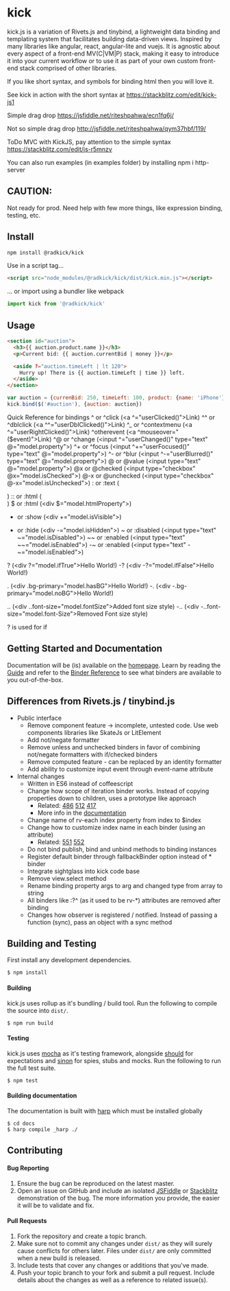# kick

kick.js is a variation of Rivets.js and tinybind, a lightweight data binding and templating system that facilitates building data-driven views. Inspired by many libraries like angular, react, angular-lite and vuejs. It is agnostic about every aspect of a front-end MV(C|VM|P) stack, making it easy to introduce it into your current workflow or to use it as part of your own custom front-end stack comprised of other libraries.

If you like short syntax, and symbols for binding html then you will love it.

See kick in action with the short syntax at https://stackblitz.com/edit/kick-js1

Simple drag drop https://jsfiddle.net/riteshpahwa/ecn1fq6j/

Not so simple drag drop http://jsfiddle.net/riteshpahwa/qym37hbf/119/

ToDo MVC with KickJS, pay attention to the simple syntax https://stackblitz.com/edit/js-r5mnzv

You can also run examples (in examples folder) by installing npm i http-server

## CAUTION: 

Not ready for prod. Need help with few more things, like expression binding, testing, etc.


## Install

```bash
npm install @radkick/kick
```

Use in a script tag...

```html
<script src="node_modules/@radkick/kick/dist/kick.min.js"></script>
```

... or import using a bundler like webpack

```javascript
import kick from '@radkick/kick'
```


## Usage

```html
<section id="auction">
  <h3>{{ auction.product.name }}</h3>
  <p>Current bid: {{ auction.currentBid | money }}</p>

  <aside ?="auction.timeLeft | lt 120">
    Hurry up! There is {{ auction.timeLeft | time }} left.
  </aside>
</section>
```

```javascript
var auction = {currenBid: 250, timeLeft: 100, product: {name: 'iPhone'} };
kick.bind($('#auction'), {auction: auction})
```
Quick Reference for bindings
^ or ^click (<a ^="userClicked()">Link</a>)
^^ or ^dblclick (<a ^^="userDblClicked()">Link</a>)
^_ or ^contextmenu (<a ^="userRightClicked()">Link</a>)
^otherevent (<a ^mouseover="($event)">Link</a>)
^@ or ^change (<input ^="userChanged()" type="text" @="model.property"></input>)
^+ or ^focus (<input ^+="userFocused()" type="text" @="model.property"></input>)
^- or ^blur (<input ^-="userBlurred()" type="text" @="model.property"></input>)
@ or @value (<input type="text" @="model.property"></input>)
@x or @checked (<input type="checkbox" @x="model.isChecked"></input>)
@-x or @unchecked (<input type="checkbox" @-x="model.isUnchecked"></input>)
: or :text (<div :="model.textProperty"></div>)
:: or :html (<div ::="model.htmlProperty"></div>)
$ or :html (<div $="model.htmlProperty"></div>)
+ or :show (<div +="model.isVisible"></div>)
- or :hide (<div -="model.isHidden"></div>)
~ or :disabled (<input type="text" ~="model.isDisabled"></input>)
~~ or :enabled (<input type="text" ~~="model.isEnabled"></input>)
-~ or :enabled (<input type="text" -~="model.isEnabled"></input>)

? (<div ?="model.ifTrue">Hello World!</div>)
-? (<div -?="model.ifFalse">Hello World!</div>)

. (<div .bg-primary="model.hasBG">Hello World!</div>)
-. (<div -.bg-primary="model.noBG">Hello World!</div>)

.. (<div ..font-size="model.fontSize">Added font size style</div>)
-.. (<div -..font-size="model.font-Size">Removed Font size style</div>)


? is used for if

## Getting Started and Documentation

Documentation will be (is) available on the [homepage](http://radkick.github.io/kickjs/). Learn by reading the [Guide](http://radkick.github.io/kickjs/docs/guide/) and refer to the [Binder Reference](http://radkick.github.io/kickjs/docs/reference/) to see what binders are available to you out-of-the-box.

## Differences from Rivets.js / tinybind.js

* Public interface
  * Remove component feature -> incomplete, untested code. Use web components libraries like SkateJs or LitElement
  * Add not/negate formatter
  * Remove unless and unchecked binders in favor of combining not/negate formatters with if/checked binders
  * Remove computed feature - can be replaced by an identity formatter
  * Add ability to customize input event through event-name attribute
* Internal changes
  * Written in ES6 instead of coffeescript
  * Change how scope of iteration binder works. Instead of copying properties down to children, uses a prototype like approach
    * Related: [486](https://github.com/mikeric/rivets/issues/486) [512](https://github.com/mikeric/rivets/issues/512) [417](https://github.com/mikeric/rivets/pull/417)
    * More info in the [documentation](https://radkick.github.io/kick/docs/reference/#each-[item])
  * Change name of rv-each index property from index to $index
  * Change how to customize index name in each binder (using an attribute)
    * Related: [551](https://github.com/mikeric/rivets/issues/551) [552](https://github.com/mikeric/rivets/pull/552)
  * Do not bind publish, bind and unbind methods to binding instances
  * Register default binder through fallbackBinder option instead of * binder
  * Integrate sightglass into kick code base
  * Remove view.select method
  * Rename binding property args to arg and changed type from array to string
  * All binders like :?^ (as it used to be rv-*) attributes are removed after binding
  * Changes how observer is registered / notified. Instead of passing a function (sync), pass an object with a sync method


## Building and Testing

First install any development dependencies.

```
$ npm install
```

#### Building

kick.js uses rollup as it's bundling / build tool. Run the following to compile the source into `dist/`.

```
$ npm run build
```

#### Testing

kick.js uses [mocha](http://visionmedia.github.io/mocha/) as it's testing framework, alongside [should](https://github.com/visionmedia/should.js/) for expectations and [sinon](http://sinonjs.org/) for spies, stubs and mocks. Run the following to run the full test suite.

```
$ npm test
```

#### Building documentation

The documentation is built with [harp](http://harpjs.com/) which must be installed globally

```
$ cd docs
$ harp compile _harp ./
```


## Contributing

#### Bug Reporting

1. Ensure the bug can be reproduced on the latest master.
2. Open an issue on GitHub and include an isolated [JSFiddle](http://jsfiddle.net/) or [Stackblitz](https://stackblitz.com) demonstration of the bug. The more information you provide, the easier it will be to validate and fix.

#### Pull Requests

1. Fork the repository and create a topic branch.
3. Make sure not to commit any changes under `dist/` as they will surely cause conflicts for others later. Files under `dist/` are only committed when a new build is released.
4. Include tests that cover any changes or additions that you've made.
5. Push your topic branch to your fork and submit a pull request. Include details about the changes as well as a reference to related issue(s).
